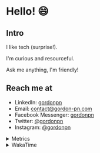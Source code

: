 # Hello! 😄

## Intro

I like tech (surprise!).

I'm curious and resourceful.

Ask me anything, I'm friendly!

## Reach me at

- LinkedIn: [gordonpn](https://www.linkedin.com/in/gordonpn/)
- Email: [contact@gordon-pn.com](mailto:contact@gordon-pn.com)
- Facebook Messenger: [gordonpn](https://www.messenger.com/t/Gordonpn)
- Twitter: [@gordonpn](https://twitter.com/Gordonpn)
- Instagram: [@gordonpn](https://www.instagram.com/gordonpn/)

<details>
  <summary>Metrics</summary>

  <img align="center" src="https://github.com/gordonpn/gordonpn/blob/master/github-metrics.svg" alt="GitHub Metrics">

</details>

<details>
  <summary>WakaTime</summary>

  <!--START_SECTION:waka-->
📊 **This Week I Spent My Time On** 

```text
💬 Programming Languages: 
Java                     3 hrs 43 mins       ██████████░░░░░░░░░░░░░░░   41.79 % 
TypeScript               2 hrs 42 mins       ████████░░░░░░░░░░░░░░░░░   30.25 % 
Brazil Dependency Config 1 hr 7 mins         ███░░░░░░░░░░░░░░░░░░░░░░   12.68 % 
XML                      45 mins             ██░░░░░░░░░░░░░░░░░░░░░░░   08.56 % 
Properties               13 mins             █░░░░░░░░░░░░░░░░░░░░░░░░   02.57 % 

🔥 Editors: 
IntelliJ IDEA            8 hrs 54 mins       █████████████████████████   99.77 % 
VS Code                  1 min               ░░░░░░░░░░░░░░░░░░░░░░░░░   00.23 % 
```


 Last Updated on 10/08/2024 16:24:16 UTC
<!--END_SECTION:waka-->
</details>
